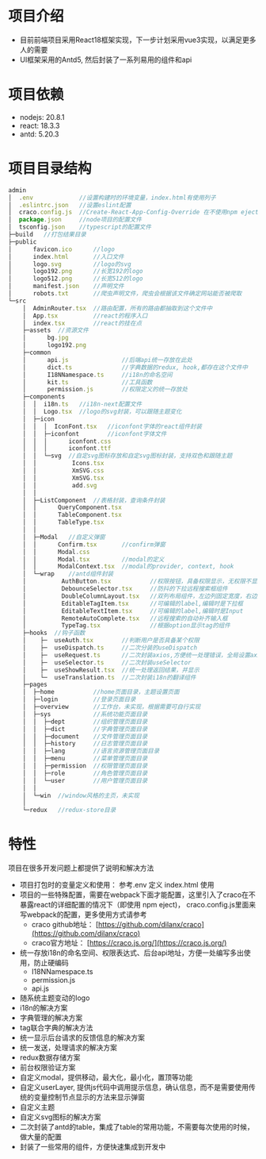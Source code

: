 
# 项目介绍

- 目前前端项目采用React18框架实现，下一步计划采用vue3实现，以满足更多人的需要
- UI框架采用的Antd5, 然后封装了一系列易用的组件和api
  
# 项目依赖
- nodejs: 20.8.1
- react: 18.3.3
- antd: 5.20.3

# 项目目录结构

```javascript
admin
│  .env             //设置构建时的环境变量，index.html有使用列子
│  .eslintrc.json   //设置eslint配置
│  craco.config.js  //Create-React-App-Config-Override 在不使用npm eject情况下修改webpack配置的，craco的配置文件
│  package.json     //node项目的配置文件
│  tsconfig.json    //typescript的配置文件
├─build   //打包结果目录
├─public   
│      favicon.ico      //logo
│      index.html       //入口文件
│      logo.svg         //logo的svg
│      logo192.png      //长宽192的logo
│      logo512.png      //长宽512的logo
│      manifest.json    //声明文件
│      robots.txt       //爬虫声明文件，爬虫会根据该文件确定网站能否被爬取
└─src
    │  AdminRouter.tsx  //路由配置，所有的路由都抽取到这个文件中
    │  App.tsx          //react的程序入口
    │  index.tsx        //react的挂在点
    ├─assets  //资源文件
    │      bg.jpg
    │      logo192.png
    ├─common
    │      api.js               //后端api统一存放在此处
    │      dict.ts              //字典数据的redux, hook,都存在这个文件中    
    │      I18NNamespace.ts     //i18n的命名空间
    │      kit.ts               //工具函数
    │      permission.js        //权限定义的统一存放处
    ├─components    
    │  │  i18n.ts   //i18n-next配置文件
    │  │  Logo.tsx  //logo的svg封装，可以跟随主题变化
    │  ├─icon
    │  │  │  IconFont.tsx   //iconfont字体的react组件封装
    │  │  ├─iconfont        //iconfont字体文件
    │  │  │      iconfont.css
    │  │  │      iconfont.ttf
    │  │  └─svg  //自定svg图标存放和自定svg图标封装，支持双色和跟随主题
    │  │          Icons.tsx
    │  │          XmSVG.css
    │  │          XmSVG.tsx
    │  │          add.svg
    │  │
    │  ├─ListComponent  //表格封装，查询条件封装
    │  │      QueryComponent.tsx
    │  │      TableComponent.tsx
    │  │      TableType.tsx
    │  │
    │  ├─Modal   //自定义弹窗
    │  │      Confirm.tsx       //confirm弹窗
    │  │      Modal.css
    │  │      Modal.tsx         //modal的定义
    │  │      ModalContext.tsx  //modal的provider, context, hook
    │  └─wrap    //antd组件封装
    │          AuthButton.tsx           //权限按钮，具备权限显示，无权限不显示
    │          DebounceSelector.tsx     //防抖的下拉远程搜索框组件
    │          DoubleColumnLayout.tsx   //双列布局组件，左边列固定宽度，右边列自适应
    │          EditableTagItem.tsx      //可编辑的label,编辑时是下拉框
    │          EditableTextItem.tsx     //可编辑的label,编辑时是Input
    │          RemoteAutoComplete.tsx   //远程搜索的自动补齐输入框
    │          TypeTag.tsx              //根据option显示tag的组件
    ├─hooks  //钩子函数
    │    ├─  useAuth.tsx        //判断用户是否具备某个权限
    │    ├─  useDispatch.ts     //二次分装的useDispatch
    │    ├─  useRequest.ts      //二次封装axios,方便统一处理错误，全局设置axios
    │    ├─  useSelector.ts     //二次封装useSelector
    │    ├─  useShowResult.tsx  //统一处理返回结果，并显示
    │    └─  useTranslation.ts  //二次封装i18n的翻译组件
    ├─pages
    │  ├─home           //home页面目录，主题设置页面
    │  ├─login          //登录页面目录
    │  ├─overview       //工作台，未实现，根据需要可自行实现
    │  ├─sys            //系统功能页面目录
    │  │  ├─dept        //组织管理页面目录
    │  │  ├─dict        //字典管理页面目录
    │  │  ├─document    //文件管理页面目录
    │  │  ├─history     //日志管理页面目录
    │  │  ├─lang        //语言资源管理页面目录
    │  │  ├─menu        //菜单管理页面目录
    │  │  ├─permission  //权限管理页面目录
    │  │  ├─role        //角色管理页面目录
    │  │  └─user        //用户管理页面目录
    │  │
    │  └─win  //window风格的主页，未实现
    │   
    └─redux   //redux-store目录
```

# 特性
项目在很多开发问题上都提供了说明和解决方法

- 项目打包时的变量定义和使用： 参考.env 定义 index.html 使用
- 项目的一些特殊配置，需要在webpack下面才能配置，这里引入了craco在不暴露react的详细配置的情况下（即使用 npm eject)， craco.config.js里面来写webpack的配置，更多使用方式请参考
  - craco github地址： [https://github.com/dilanx/craco](https://github.com/dilanx/craco)
  - craco官方地址： [https://craco.js.org/](https://craco.js.org/)
- 统一存放i18n的命名空间、权限表达式、后台api地址，方便一处编写多出使用，防止硬编码
  - I18NNamespace.ts
  - permission.js
  - api.js
- 随系统主题变动的logo
- i18n的解决方案
- 字典管理的解决方案
- tag联合字典的解决方法
- 统一显示后台请求的反馈信息的解决方案
- 统一发送，处理请求的解决方案
- redux数据存储方案
- 前台权限验证方案
- 自定义modal，提供移动，最大化，最小化，置顶等功能
- 自定义userLayer, 提供js代码中调用提示信息，确认信息，而不是需要使用传统的变量控制节点显示的方法来显示弹窗
- 自定义主题
- 自定义svg图标的解决方案
- 二次封装了antd的table，集成了table的常用功能，不需要每次使用的时候，做大量的配置
- 封装了一些常用的组件，方便快速集成到开发中
